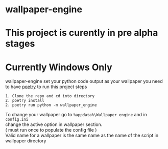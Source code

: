 # wallpaper-engine

# This project is curently in pre alpha stages

# Currently Windows Only

wallpaper-engine set your python code output as your wallpaper
you need to have [poetry](https://python-poetry.org/) to run this project
steps
```
1. Clone the repo and cd into directory
2. poetry install
2. poetry run python -m wallpaper_engine
```


To change your wallpaper go to `%appdata%\Wallpaper engine` and in `config.ini`  
change the active option in wallpaper section.  
( must run once to populate the config file )  
Valid name for a wallpaper is the same name as the name of the script in wallpaper directory
